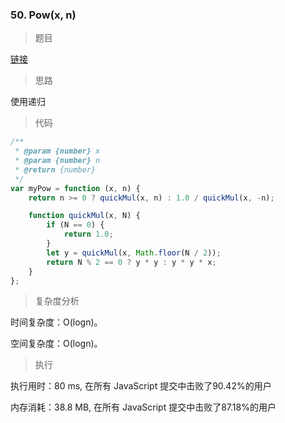 ### 50. Pow(x, n)

> 题目

[链接](https://leetcode-cn.com/problems/powx-n/)

> 思路

使用递归

> 代码

```js
/**
 * @param {number} x
 * @param {number} n
 * @return {number}
 */
var myPow = function (x, n) {
    return n >= 0 ? quickMul(x, n) : 1.0 / quickMul(x, -n);

    function quickMul(x, N) {
        if (N == 0) {
            return 1.0;
        }
        let y = quickMul(x, Math.floor(N / 2));
        return N % 2 == 0 ? y * y : y * y * x;
    }
};
```

> 复杂度分析

时间复杂度：O(logn)。

空间复杂度：O(logn)。

> 执行

执行用时：80 ms, 在所有 JavaScript 提交中击败了90.42%的用户

内存消耗：38.8 MB, 在所有 JavaScript 提交中击败了87.18%的用户